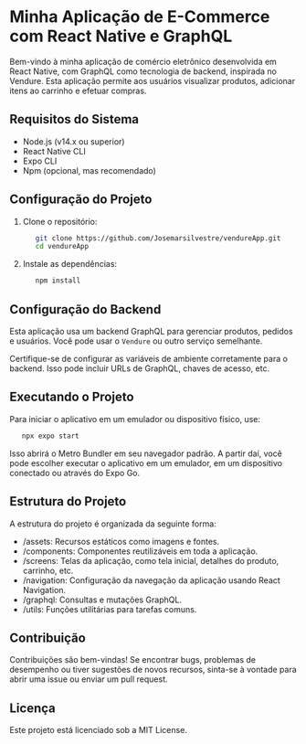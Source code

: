 # Minha Aplicação de E-Commerce com React Native e GraphQL

Bem-vindo à minha aplicação de comércio eletrônico desenvolvida em React Native, com GraphQL como tecnologia de backend, inspirada no Vendure. Esta aplicação permite aos usuários visualizar produtos, adicionar itens ao carrinho e efetuar compras.

## Requisitos do Sistema
   - Node.js (v14.x ou superior)
   - React Native CLI
   - Expo CLI
   - Npm (opcional, mas recomendado)

## Configuração do Projeto

1. Clone o repositório:

   ```bash
      git clone https://github.com/Josemarsilvestre/vendureApp.git
      cd vendureApp
   ```
2. Instale as dependências:

   ```bash
      npm install
   ```
## Configuração do Backend

Esta aplicação usa um backend GraphQL para gerenciar produtos, pedidos e usuários. Você pode usar o `Vendure` ou outro serviço semelhante.

Certifique-se de configurar as variáveis de ambiente corretamente para o backend. Isso pode incluir URLs de GraphQL, chaves de acesso, etc.

## Executando o Projeto

Para iniciar o aplicativo em um emulador ou dispositivo físico, use:

   ```bash
      npx expo start
   ```

Isso abrirá o Metro Bundler em seu navegador padrão. A partir daí, você pode escolher executar o aplicativo em um emulador, em um dispositivo conectado ou através do Expo Go.

## Estrutura do Projeto

A estrutura do projeto é organizada da seguinte forma:

   - /assets: Recursos estáticos como imagens e fontes.
   - /components: Componentes reutilizáveis em toda a aplicação.
   - /screens: Telas da aplicação, como tela inicial, detalhes do produto, carrinho, etc.
   - /navigation: Configuração da navegação da aplicação usando React Navigation.
   - /graphql: Consultas e mutações GraphQL.
   - /utils: Funções utilitárias para tarefas comuns.

## Contribuição
Contribuições são bem-vindas! Se encontrar bugs, problemas de desempenho ou tiver sugestões de novos recursos, sinta-se à vontade para abrir uma issue ou enviar um pull request.

## Licença
Este projeto está licenciado sob a MIT License.